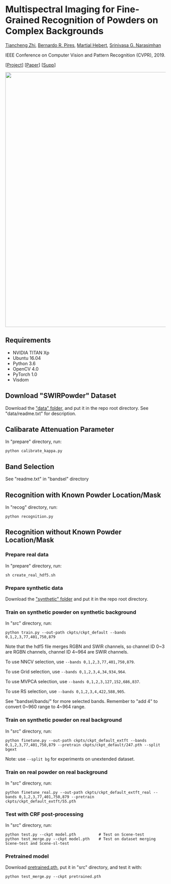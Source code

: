 # Multispectral Imaging for Fine-Grained Recognition of Powders on Complex Backgrounds



[Tiancheng Zhi](http://cs.cmu.edu/~tzhi), [Bernardo R. Pires](http://www.andrew.cmu.edu/user/bpires/), [Martial Hebert](http://www.cs.cmu.edu/~hebert/), [Srinivasa G. Narasimhan](http://www.cs.cmu.edu/~srinivas/)

IEEE Conference on Computer Vision and Pattern Recognition (CVPR), 2019. 

[[Project](http://www.cs.cmu.edu/~ILIM/projects/IM/MSPowder/)] [[Paper](http://www.cs.cmu.edu/~ILIM/projects/IM/MSPowder/files/ZPHN-CVPR19.pdf)] [[Supp](http://www.cs.cmu.edu/~ILIM/projects/IM/MSPowder/files/ZPHN-CVPR19-supp.pdf)]

<p align="center">
<img src="imgs/teaser.png" width="800px"/>
</p>

## Requirements
- NVIDIA TITAN Xp
- Ubuntu 16.04
- Python 3.6
- OpenCV 4.0
- PyTorch 1.0
- Visdom

## Download "SWIRPowder" Dataset
Download the ["data" folder](http://platformpgh.cs.cmu.edu/tzhi/SWIRPowderRelease/data/), and put it in the repo root directory.
See "data/readme.txt" for description.

## Calibarate Attenuation Parameter
In "prepare" directory, run:
```
python calibrate_kappa.py
```

## Band Selection
See "readme.txt" in "bandsel" directory

## Recognition with Known Powder Location/Mask
In "recog" directory, run:
```
python recognition.py
```

## Recognition without Known Powder Location/Mask
### Prepare real data
In "prepare" directory, run:
```
sh create_real_hdf5.sh
```

### Prepare synthetic data
Download the ["synthetic" folder](http://platformpgh.cs.cmu.edu/tzhi/SWIRPowderRelease/synthetic/) and put it in the repo root directory.

### Train on synthetic powder on synthetic background
In "src" directory, run:
```
python train.py --out-path ckpts/ckpt_default --bands 0,1,2,3,77,401,750,879
```

Note that the hdf5 file merges RGBN and SWIR channels, so channel ID 0\~3 are RGBN channels, channel ID 4\~964 are SWIR channels.

To use NNCV selection, use `--bands 0,1,2,3,77,401,750,879`.

To use Grid selection, use `--bands 0,1,2,3,4,34,934,964`.

To use MVPCA selection, use `--bands 0,1,2,3,127,152,686,837`.

To use RS selection, use `--bands 0,1,2,3,4,422,588,905`.

See "bandsel/bands/" for more selected bands. Remember to "add 4" to convert 0\~960 range to 4\~964 range.


### Train on synthetic powder on real background
In "src" directory, run:
```
python finetune.py --out-path ckpts/ckpt_default_extft --bands 0,1,2,3,77,401,750,879 --pretrain ckpts/ckpt_default/247.pth --split bgext
```

Note: use `--split bg` for experiments on unextended dataset.

### Train on real powder on real background
In "src" directory, run:
```
python finetune_real.py --out-path ckpts/ckpt_default_extft_real --bands 0,1,2,3,77,401,750,879 --pretrain ckpts/ckpt_default_extft/55.pth
```

### Test with CRF post-processing
In "src" directory, run:
```
python test.py --ckpt model.pth          # Test on Scene-test
python test_merge.py --ckpt model.pth    # Test on dataset merging Scene-test and Scene-sl-test
```

### Pretrained model
Download [pretrained.pth](http://platformpgh.cs.cmu.edu/tzhi/SWIRPowderRelease/pretrained.pth), put it in "src" directory, and test it with:
```
python test_merge.py --ckpt pretrained.pth
```
